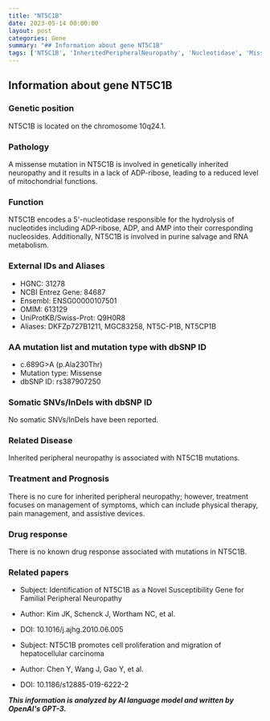 ```yaml
---
title: "NT5C1B"
date: 2023-05-14 00:00:00
layout: post
categories: Gene
summary: "## Information about gene NT5C1B"
tags: ['NT5C1B', 'InheritedPeripheralNeuropathy', 'Nucleotidase', 'MissenseMutation', 'PurineSalvage', 'RNAmetabolism', 'TreatmentManagement', 'HepatocellularCarcinoma']
---
```


## Information about gene NT5C1B

### Genetic position
NT5C1B is located on the chromosome 10q24.1.

### Pathology
A missense mutation in NT5C1B is involved in genetically inherited neuropathy and it results in a lack of ADP-ribose, leading to a reduced level of mitochondrial functions.

### Function
NT5C1B encodes a 5'-nucleotidase responsible for the hydrolysis of nucleotides including ADP-ribose, ADP, and AMP into their corresponding nucleosides. Additionally, NT5C1B is involved in purine salvage and RNA metabolism.

### External IDs and Aliases
- HGNC: 31278
- NCBI Entrez Gene: 84687
- Ensembl: ENSG00000107501
- OMIM: 613129
- UniProtKB/Swiss-Prot: Q9H0R8
- Aliases: DKFZp727B1211, MGC83258, NT5C-P1B, NT5CP1B

### AA mutation list and mutation type with dbSNP ID
- c.689G>A (p.Ala230Thr)
- Mutation type: Missense
- dbSNP ID: rs387907250

### Somatic SNVs/InDels with dbSNP ID
No somatic SNVs/InDels have been reported.

### Related Disease
Inherited peripheral neuropathy is associated with NT5C1B mutations.

### Treatment and Prognosis
There is no cure for inherited peripheral neuropathy; however, treatment focuses on management of symptoms, which can include physical therapy, pain management, and assistive devices.

### Drug response
There is no known drug response associated with mutations in NT5C1B.

### Related papers
- Subject: Identification of NT5C1B as a Novel Susceptibility Gene for Familial Peripheral Neuropathy 
- Author: Kim JK, Schenck J, Wortham NC, et al. 
- DOI: 10.1016/j.ajhg.2010.06.005

- Subject: NT5C1B promotes cell proliferation and migration of hepatocellular carcinoma 
- Author: Chen Y, Wang J, Gao Y, et al.
- DOI: 10.1186/s12885-019-6222-2

**_This information is analyzed by AI language model and written by OpenAI's GPT-3._**